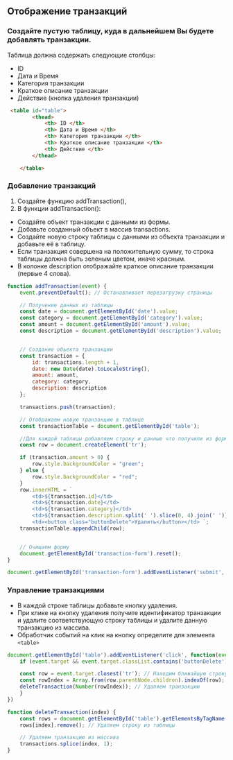 


## Отображение транзакций
### Создайте пустую таблицу, куда в дальнейшем Вы будете добавлять транзакции.
Таблица должна содержать следующие столбцы:
- ID
- Дата и Время
- Категория транзакции
- Краткое описание транзакции
- Действие (кнопка удаления транзакции)


``` html
 <table id="table">
        <thead>
            <th> ID </th>
            <th> Дата и Время </th>
            <th> Категория транзакции </th>
            <th> Краткое описание транзакции </th>
            <th> Действие </th>
        </thead>

    </table>

```

### Добавление транзакций
1. Создайте функцию addTransaction(),
2. В функции addTransaction():
- Создайте объект транзакции с данными из формы.
- Добавьте созданный объект в массив transactions.
- Создайте новую строку таблицы с данными из объекта транзакции и добавьте её в таблицу.
- Если транзакция совершена на положительную сумму, то строка таблицы должна быть зеленым цветом, иначе красным.
- В колонке description отображайте краткое описание транзакции (первые 4 слова).
``` javascript
function addTransaction(event) {
    event.preventDefault(); // Останавливает перезагрузку страницы

    // Получение данных из таблицы
    const date = document.getElementById('date').value;
    const category = document.getElementById('category').value;
    const amount = document.getElementById('amount').value;
    const description = document.getElementById('description').value;


    // Создание объекта транзакции
    const transaction = {
        id: transactions.length + 1,
        date: new Date(date).toLocaleString(),
        amount: amount,
        category: category,
        description: description
    };

    transactions.push(transaction);

    // Отображаем новую транзакцию в таблице
    const transactionTable = document.getElementById('table');

    //Для каждой таблицы добавляем строку и данные что получили из формы
    const row = document.createElement('tr');

    if (transaction.amount > 0) {
        row.style.backgroundColor = "green";
    } else {
        row.style.backgroundColor = "red";
    }
    row.innerHTML = `
        <td>${transaction.id}</td>
        <td>${transaction.date}</td>
        <td>${transaction.category}</td>
        <td>${transaction.description.split(' ').slice(0, 4).join(' ')}</td>  <!-- Показать первые 4 слова -->
        <td><button class="buttonDelete">Удалить</button></td> `;
    transactionTable.appendChild(row);


    // Очищаем форму
    document.getElementById('transaction-form').reset();
}

document.getElementById('transaction-form').addEventListener('submit', addTransaction);

```

### Управление транзакциями
- В каждой строке таблицы добавьте кнопку удаления.
- При клике на кнопку удаления получите идентификатор транзакции и удалите соответствующую строку таблицы и удалите данную транзакцию из массива.
- Обработчик событий на клик на кнопку определите для элемента `<table>`

``` javascript 
document.getElementById('table').addEventListener('click', function(event) {
    if (event.target && event.target.classList.contains('buttonDelete')) {

    const row = event.target.closest('tr'); // Находим ближайшую строку таблицы
    const rowIndex = Array.from(row.parentNode.children).indexOf(row); // Получаем индекс строки
    deleteTransaction(Number(rowIndex)); // Удаляем транзакцию
    }
})

function deleteTransaction(index) {
    const rows = document.getElementById('table').getElementsByTagName('tr');
    rows[index].remove(); // Удаляем строку из таблицы

    // Удаляем транзакцию из массива
    transactions.splice(index, 1);
}

```